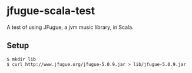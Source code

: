 # jfugue-scala-test
A test of using JFugue, a jvm music library, in Scala.

## Setup
```
$ mkdir lib
$ curl http://www.jfugue.org/jfugue-5.0.9.jar > lib/jfugue-5.0.9.jar
```
